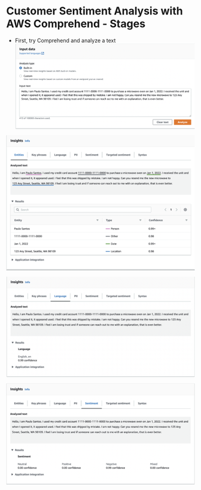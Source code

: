 # Customer Sentiment Analysis with AWS Comprehend - Stages

- First, try Comprehend and analyze a text
![Comprehend-Analyze](../assets/Comprehend-Analyze.png)

![Comprehend-Analyze-2](../assets/Comprehend-Analyze-2.png)

![Comprehend-Analyze-3](../assets/Comprehend-Analyze-3.png)

![Comprehend-Analyze-4](../assets/Comprehend-Analyze-4.png)
